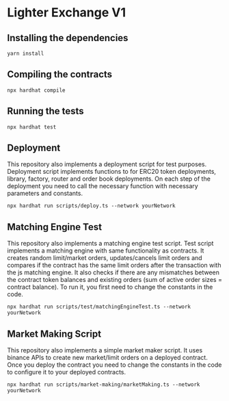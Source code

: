 # Lighter Exchange V1

## Installing the dependencies

```
yarn install
```

## Compiling the contracts

```shell
npx hardhat compile
```

## Running the tests

```
npx hardhat test
```

## Deployment

This repository also implements a deployment script for test purposes. Deployment script implements functions to for ERC20 token deployments, library, factory, router and order book deployments. On each step of the deployment you need to call the necessary function with necessary parameters and constants.

```
npx hardhat run scripts/deploy.ts --network yourNetwork
```

## Matching Engine Test

This repository also implements a matching engine test script. Test script implements a matching engine with same functionality as contracts. It creates random limit/market orders, updates/cancels limit orders and compares if the contract has the same limit orders after the transaction with the js matching engine. It also checks if there are any mismatches between the contract token balances and existing orders (sum of active order sizes = contract balance). To run it, you first need to change the constants in the code.

```
npx hardhat run scripts/test/matchingEngineTest.ts --network yourNetwork
```

## Market Making Script

This repository also implements a simple market maker script. It uses binance APIs to create new market/limit orders on a deployed contract. Once you deploy the contract you need to change the constants in the code to configure it to your deployed contracts.

```
npx hardhat run scripts/market-making/marketMaking.ts --network yourNetwork
```

